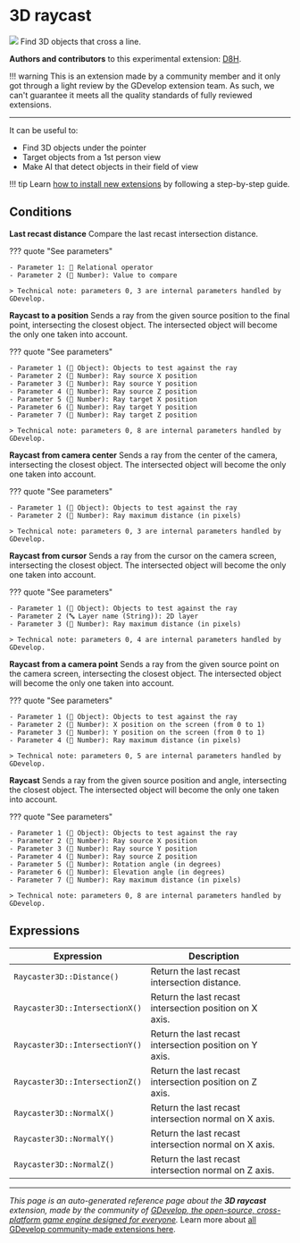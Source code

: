 # 3D raycast

<img src="https://asset-resources.gdevelop.io/public-resources/Icons/8419f46b76bce482c14b4c03b4141a64d457e4cdc92686f3470381f5d2694abd_ray-start-arrow.svg" class="extension-icon"></img>
Find 3D objects that cross a line.

**Authors and contributors** to this experimental extension: [D8H](https://gd.games/D8H).

!!! warning
    This is an extension made by a community member and it only got through a
    light review by the GDevelop extension team. As such, we can't guarantee it
    meets all the quality standards of fully reviewed extensions.

---

It can be useful to:

- Find 3D objects under the pointer
- Target objects from a 1st person view
- Make AI that detect objects in their field of view

!!! tip
    Learn [how to install new extensions](/gdevelop5/extensions/search) by following a step-by-step guide.

## Conditions

**Last recast distance**
Compare the last recast intersection distance.

??? quote "See parameters"

    - Parameter 1: 🟰 Relational operator
    - Parameter 2 (🔢 Number): Value to compare

    > Technical note: parameters 0, 3 are internal parameters handled by GDevelop.

**Raycast to a position**
Sends a ray from the given source position to the final point, intersecting the closest object. The intersected object will become the only one taken into account.

??? quote "See parameters"

    - Parameter 1 (👾 Object): Objects to test against the ray
    - Parameter 2 (🔢 Number): Ray source X position
    - Parameter 3 (🔢 Number): Ray source Y position
    - Parameter 4 (🔢 Number): Ray source Z position
    - Parameter 5 (🔢 Number): Ray target X position
    - Parameter 6 (🔢 Number): Ray target Y position
    - Parameter 7 (🔢 Number): Ray target Z position

    > Technical note: parameters 0, 8 are internal parameters handled by GDevelop.

**Raycast from camera center**
Sends a ray from the center of the camera, intersecting the closest object. The intersected object will become the only one taken into account.

??? quote "See parameters"

    - Parameter 1 (👾 Object): Objects to test against the ray
    - Parameter 2 (🔢 Number): Ray maximum distance (in pixels)

    > Technical note: parameters 0, 3 are internal parameters handled by GDevelop.

**Raycast from cursor**
Sends a ray from the cursor on the camera screen, intersecting the closest object. The intersected object will become the only one taken into account.

??? quote "See parameters"

    - Parameter 1 (👾 Object): Objects to test against the ray
    - Parameter 2 (🔤 Layer name (String)): 2D layer
    - Parameter 3 (🔢 Number): Ray maximum distance (in pixels)

    > Technical note: parameters 0, 4 are internal parameters handled by GDevelop.

**Raycast from a camera point**
Sends a ray from the given source point on the camera screen, intersecting the closest object. The intersected object will become the only one taken into account.

??? quote "See parameters"

    - Parameter 1 (👾 Object): Objects to test against the ray
    - Parameter 2 (🔢 Number): X position on the screen (from 0 to 1)
    - Parameter 3 (🔢 Number): Y position on the screen (from 0 to 1)
    - Parameter 4 (🔢 Number): Ray maximum distance (in pixels)

    > Technical note: parameters 0, 5 are internal parameters handled by GDevelop.

**Raycast**
Sends a ray from the given source position and angle, intersecting the closest object. The intersected object will become the only one taken into account.

??? quote "See parameters"

    - Parameter 1 (👾 Object): Objects to test against the ray
    - Parameter 2 (🔢 Number): Ray source X position
    - Parameter 3 (🔢 Number): Ray source Y position
    - Parameter 4 (🔢 Number): Ray source Z position
    - Parameter 5 (🔢 Number): Rotation angle (in degrees)
    - Parameter 6 (🔢 Number): Elevation angle (in degrees)
    - Parameter 7 (🔢 Number): Ray maximum distance (in pixels)

    > Technical note: parameters 0, 8 are internal parameters handled by GDevelop.

## Expressions

| Expression | Description |  |
|-----|-----|-----|
| `Raycaster3D::Distance()` | Return the last recast intersection distance. ||
| `Raycaster3D::IntersectionX()` | Return the last recast intersection position on X axis. ||
| `Raycaster3D::IntersectionY()` | Return the last recast intersection position on Y axis. ||
| `Raycaster3D::IntersectionZ()` | Return the last recast intersection position on Z axis. ||
| `Raycaster3D::NormalX()` | Return the last recast intersection normal on X axis. ||
| `Raycaster3D::NormalY()` | Return the last recast intersection normal on X axis. ||
| `Raycaster3D::NormalZ()` | Return the last recast intersection normal on Z axis. ||


---

*This page is an auto-generated reference page about the **3D raycast** extension, made by the community of [GDevelop, the open-source, cross-platform game engine designed for everyone](https://gdevelop.io/).* Learn more about [all GDevelop community-made extensions here](/gdevelop5/extensions).
